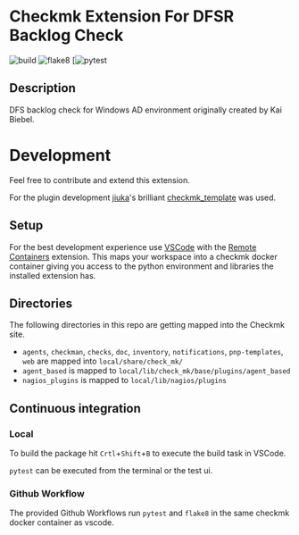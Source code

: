 # Checkmk Extension For DFSR Backlog Check

![build](https://github.com/7meis/checkmk_dfs_backlog/workflows/build/badge.svg)
![flake8](https://github.com/7meis/checkmk_dfs_backlog/workflows/Lint/badge.svg)
[![pytest](https://github.com/7meis/checkmk_dfs_backlog/workflows/pytest/badge.svg)

## Description

DFS backlog check for Windows AD environment originally created by Kai Biebel.


# Development

Feel free to contribute and extend this extension.

For the plugin development [jiuka](https://github.com/jiuka)'s brilliant [checkmk_template](https://github.com/jiuka/checkmk_template) was used.


## Setup

For the best development experience use [VSCode](https://code.visualstudio.com/) with the [Remote Containers](https://marketplace.visualstudio.com/items?itemName=ms-vscode-remote.remote-containers) extension. This maps your workspace into a checkmk docker container giving you access to the python environment and libraries the installed extension has.


## Directories

The following directories in this repo are getting mapped into the Checkmk site.

* `agents`, `checkman`, `checks`, `doc`, `inventory`, `notifications`, `pnp-templates`, `web` are mapped into `local/share/check_mk/`
* `agent_based` is mapped to `local/lib/check_mk/base/plugins/agent_based`
* `nagios_plugins` is mapped to `local/lib/nagios/plugins`

## Continuous integration
### Local

To build the package hit `Crtl`+`Shift`+`B` to execute the build task in VSCode.

`pytest` can be executed from the terminal or the test ui.

### Github Workflow

The provided Github Workflows run `pytest` and `flake8` in the same checkmk docker container as vscode.
